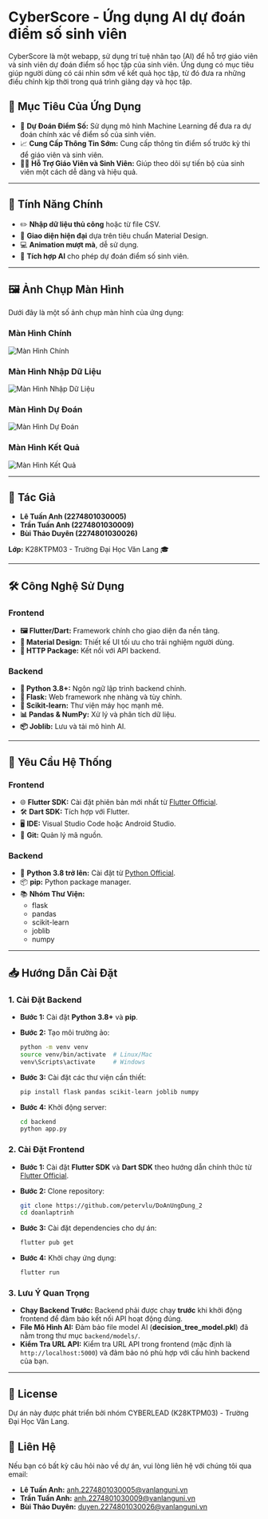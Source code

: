 # CyberScore - Ứng dụng AI dự đoán điểm số sinh viên

CyberScore là một webapp, sử dụng trí tuệ nhân tạo (AI) để hỗ trợ giáo viên và sinh viên dự đoán điểm số học tập của sinh viên. Ứng dụng có mục tiêu giúp người dùng có cái nhìn sớm về kết quả học tập, từ đó đưa ra những điều chỉnh kịp thời trong quá trình giảng dạy và học tập.

## 🎯 Mục Tiêu Của Ứng Dụng

- 🧠 **Dự Đoán Điểm Số:** Sử dụng mô hình Machine Learning để đưa ra dự đoán chính xác về điểm số của sinh viên.
- 📈 **Cung Cấp Thông Tin Sớm:** Cung cấp thông tin điểm số trước kỳ thi để giáo viên và sinh viên.
- 👩‍🏫 **Hỗ Trợ Giáo Viên và Sinh Viên:** Giúp theo dõi sự tiến bộ của sinh viên một cách dễ dàng và hiệu quả.

---

## 🚪 Tính Năng Chính

- ✏️ **Nhập dữ liệu thủ công** hoặc từ file CSV.
- 🎨 **Giao diện hiện đại** dựa trên tiêu chuẩn Material Design.
- 💻 **Animation mượt mà**, dễ sử dụng.
- 🔮 **Tích hợp AI** cho phép dự đoán điểm số sinh viên.

---

## 🖼️ Ảnh Chụp Màn Hình

Dưới đây là một số ảnh chụp màn hình của ứng dụng:

### Màn Hình Chính
![Màn Hình Chính](assets/screenshots/Screenshot_1.png)

### Màn Hình Nhập Dữ Liệu
![Màn Hình Nhập Dữ Liệu](assets/screenshots/Screenshot_2.png)

### Màn Hình Dự Đoán
![Màn Hình Dự Đoán](assets/screenshots/Screenshot_3.png)

### Màn Hình Kết Quả
![Màn Hình Kết Quả](assets/screenshots/Screenshot_4.png)

---

## 👥 Tác Giả

- **Lê Tuấn Anh (2274801030005)**
- **Trần Tuấn Anh (2274801030009)**
- **Bùi Thảo Duyên (2274801030026)**

**Lớp:** K28KTPM03 - Trường Đại Học Văn Lang 🎓

---

## 🛠️ Công Nghệ Sử Dụng

### Frontend

- **🖼️ Flutter/Dart:** Framework chính cho giao diện đa nền tảng.
- **🎨 Material Design:** Thiết kế UI tối ưu cho trải nghiệm người dùng.
- **🔗 HTTP Package:** Kết nối với API backend.

### Backend

- **🐍 Python 3.8+:** Ngôn ngữ lập trình backend chính.
- **🍶 Flask:** Web framework nhẹ nhàng và tùy chỉnh.
- **🤖 Scikit-learn:** Thư viện máy học mạnh mẽ.
- **📊 Pandas & NumPy:** Xử lý và phân tích dữ liệu.
- **📦 Joblib:** Lưu và tải mô hình AI.

---

## 🔧 Yêu Cầu Hệ Thống

### Frontend

- 🌐 **Flutter SDK:** Cài đặt phiên bản mới nhất từ [Flutter Official](https://flutter.dev/docs/get-started/install).
- 🛠️ **Dart SDK:** Tích hợp với Flutter.
- 🖥️ **IDE:** Visual Studio Code hoặc Android Studio.
- 🧰 **Git:** Quản lý mã nguồn.

### Backend

- 🐍 **Python 3.8 trở lên:** Cài đặt từ [Python Official](https://www.python.org/downloads/).
- 📦 **pip:** Python package manager.
- 📚 **Nhóm Thư Viện:**
  - flask
  - pandas
  - scikit-learn
  - joblib
  - numpy

---

## 📥 Hướng Dẫn Cài Đặt

### 1. **Cài Đặt Backend**

- **Bước 1:** Cài đặt **Python 3.8+** và **pip**.
- **Bước 2:** Tạo môi trường ảo:
  
    ```bash
    python -m venv venv
    source venv/bin/activate  # Linux/Mac
    venv\Scripts\activate     # Windows
    ```

- **Bước 3:** Cài đặt các thư viện cần thiết:
  
    ```bash
    pip install flask pandas scikit-learn joblib numpy
    ```

- **Bước 4:** Khởi động server:
  
    ```bash
    cd backend
    python app.py
    ```

### 2. **Cài Đặt Frontend**

- **Bước 1:** Cài đặt **Flutter SDK** và **Dart SDK** theo hướng dẫn chính thức từ [Flutter Official](https://flutter.dev/docs/get-started/install).
- **Bước 2:** Clone repository:
  
    ```bash
    git clone https://github.com/petervlu/DoAnUngDung_2
    cd doanlaptrinh
    ```

- **Bước 3:** Cài đặt dependencies cho dự án:
  
    ```bash
    flutter pub get
    ```

- **Bước 4:** Khởi chạy ứng dụng:
  
    ```bash
    flutter run
    ```

### 3. **Lưu Ý Quan Trọng**

- **Chạy Backend Trước:** Backend phải được chạy **trước** khi khởi động frontend để đảm bảo kết nối API hoạt động đúng.
- **File Mô Hình AI:** Đảm bảo file model AI (**decision_tree_model.pkl**) đã nằm trong thư mục `backend/models/`.
- **Kiểm Tra URL API:** Kiểm tra URL API trong frontend (mặc định là `http://localhost:5000`) và đảm bảo nó phù hợp với cấu hình backend của bạn.

---

## 📄 License

Dự án này được phát triển bởi nhóm CYBERLEAD (K28KTPM03) - Trường Đại Học Văn Lang.

## 📧 Liên Hệ

Nếu bạn có bất kỳ câu hỏi nào về dự án, vui lòng liên hệ với chúng tôi qua email:

- **Lê Tuấn Anh:** anh.2274801030005@vanlanguni.vn
- **Trần Tuấn Anh:** anh.2274801030009@vanlanguni.vn
- **Bùi Thảo Duyên:** duyen.2274801030026@vanlanguni.vn

